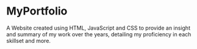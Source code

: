 # MyPortfolio

A Website created using HTML, JavaScript and CSS to provide an insight and summary of my work over the years, detailing my proficiency in each skillset and more.
